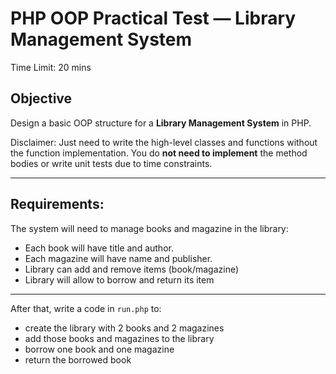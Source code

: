 # PHP OOP Practical Test — Library Management System

Time Limit: 20 mins

## Objective
Design a basic OOP structure for a **Library Management System** in PHP. 

Disclaimer: Just need to write the high-level classes and functions without the function implementation.
You do **not need to implement** the method bodies or write unit tests due to time constraints.

--------
## Requirements:
The system will need to manage books and magazine in the library:
- Each book will have title and author.
- Each magazine will have name and publisher.
- Library can add and remove items (book/magazine)
- Library will allow to borrow and return its item

--------
After that, write a code in `run.php` to:
- create the library with 2 books and 2 magazines
- add those books and magazines to the library
- borrow one book and one magazine
- return the borrowed book
